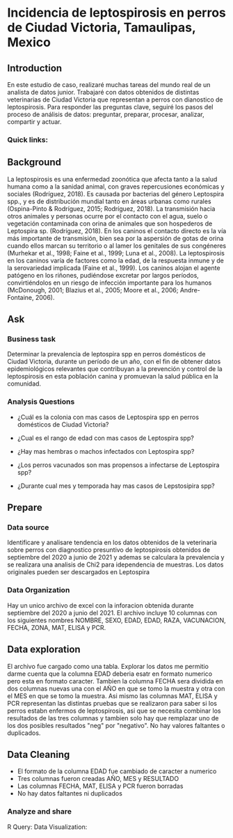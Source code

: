 # Incidencia de leptospirosis en perros de Ciudad Victoria, Tamaulipas, Mexico

## Introduction

En este estudio de caso, realizaré muchas tareas del mundo real de un analista de datos junior. Trabajaré con datos obtenidos de distintas veterinarias de Ciudad Victoria que representan a perros con dianostico de leptospirosis. Para responder las preguntas clave, seguiré los pasos del proceso de análisis de datos: preguntar, preparar, procesar, analizar, compartir y actuar.

### Quick links:

## Background

La leptospirosis es una enfermedad zoonótica que afecta tanto a la salud humana como a la sanidad animal, con graves repercusiones económicas y sociales (Rodríguez, 2018). Es causada por bacterias del género Leptospira spp., y es de distribución mundial tanto en áreas urbanas como rurales (Ospina-Pinto & Rodríguez, 2015; Rodríguez, 2018). La transmisión hacia otros animales y personas ocurre por el contacto con el agua, suelo o vegetación contaminada con orina de animales que son hospederos de Leptospira sp. (Rodríguez, 2018). En los caninos el contacto directo es la vía más importante de transmisión, bien sea por la aspersión de gotas de orina cuando ellos marcan su territorio o al lamer los genitales de sus congéneres (Murhekar et al., 1998; Faine et al., 1999; Luna et al., 2008). La leptospirosis en los caninos varía de factores como la edad, de la respuesta inmune y de la serovariedad implicada (Faine et al., 1999). Los caninos alojan el agente patógeno en los riñones, pudiéndose excretar por largos períodos, convirtiéndolos en un riesgo de infección importante para los humanos (McDonough, 2001; Blazius et al., 2005; Moore et al., 2006; Andre-Fontaine, 2006).

## Ask

### Business task

Determinar la prevalencia de leptospira spp en perros domésticos de Ciudad Victoria, durante un período de un año, con el fin de obtener datos epidemiológicos relevantes que contribuyan a la prevención y control de la leptospirosis en esta población canina y promuevan la salud pública en la comunidad.

### Analysis Questions

- ¿Cuál es la colonia con mas casos de Leptospira spp en perros domésticos de Ciudad Victoria?

- ¿Cual es el rango de edad con mas casos de Leptospira spp?

- ¿Hay mas hembras o machos infectados con Leptospira spp?

- ¿Los perros vacunados son mas propensos a infectarse de Leptospira spp?

- ¿Durante cual mes y temporada hay mas casos de Lepstosipira spp?

## Prepare

### Data source

Identificare y analisare tendencia en los datos obtenidos de la veterinaria sobre perros con diagnostico presuntivo de leptospirosis obtenidos de septiembre del 2020 a junio de 2021 y ademas se calculara la prevalencia y se realizara una analisis de Chi2 para idependencia de muestras. Los datos originales pueden ser descargados en Leptospira

### Data Organization

Hay un unico archivo de excel con la inforacion obtenida durante septiembre del 2020 a junio del 2021. El archivo incluye 10 columnas con los siguientes nombres NOMBRE, SEXO, EDAD, EDAD, RAZA, VACUNACION,  FECHA, ZONA, MAT, ELISA y PCR.

## Data exploration
El archivo fue cargado como una tabla. Explorar los datos me permitio darme cuenta que la columna EDAD deberia esatr en formato numerico pero esta en formato caracter. Tambien la columna FECHA sera dividida en dos columnas nuevas una con el AÑO en que se tomo la muestra y otra con el MES en que se tomo la muestra. Asi mismo las columnas MAT, ELISA y PCR representan las distintas pruebas que se realizaron para saber si los perros estabn enfermos de leptospirosis, asi que se necesita combinar los resultados de las tres columnas y tambien solo hay que remplazar uno de los dos posibles resultados "neg" por "negativo". No hay valores faltantes o duplicados.

## Data Cleaning

- El formato de la columna EDAD fue cambiado de caracter a numerico
- Tres columnas fueron creadas AÑO, MES y RESULTADO
- Las columnas FECHA, MAT, ELISA y PCR fueron borradas
- No hay datos faltantes ni duplicados

### Analyze and share

R Query:
Data Visualization:







